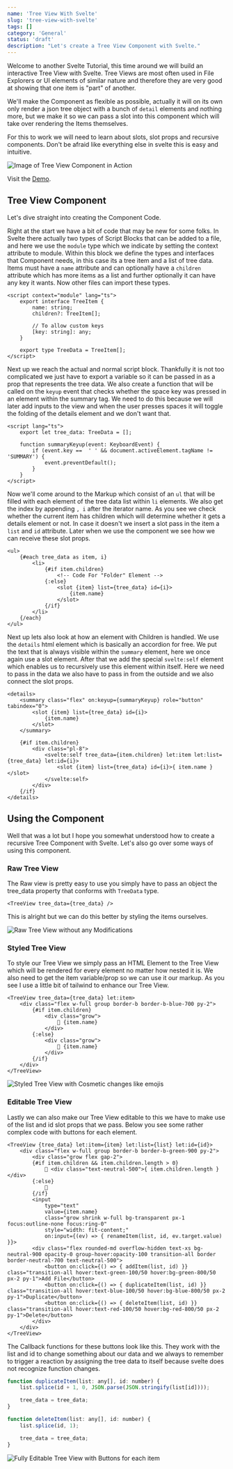 ```yaml
---
name: 'Tree View With Svelte'
slug: 'tree-view-with-svelte'
tags: []
category: 'General'
status: 'draft'
description: "Let's create a Tree View Component with Svelte."
---
```


Welcome to another Svelte Tutorial, this time around we will build an interactive Tree View with Svelte. Tree Views are most often used in File Explorers or UI elements of similar nature and therefore they are very good at showing that one item is "part" of another.

We'll make the Component as flexible as possible, actually it will on its own only render a json tree object with a bunch of `detail` elements and nothing more, but we make it so we can pass a slot into this component which will take over rendering the Items themselves. 

For this to work we will need to learn about slots, slot props and recursive components. Don't be afraid like everything else in svelte this is easy and intuitive.

![Image of Tree View Component in Action](https://github.com/Maximinodotpy/articles/blob/main/043%20-%20Tree%20View%20with%20Svelte/_blog/screenshot.png?raw=true)

Visit the [Demo](https://demos.maximmaeder.com/d/tree-view-with-svelte/index.html).

## Tree View Component

Let's dive straight into creating the Component Code.

Right at the start we have a bit of code that may be new for some folks. In Svelte there actually two types of Script Blocks that can be added to a file, and here we use the `module` type which we indicate by setting the context attribute to module. Within this block we define the types and interfaces that Component needs, in this case its a tree item and a list of tree data. Items must have a `name` attribute and can optionally have a `children` attribute which has more items as a list and further optionally it can have any key it wants. Now other files can import these types.

```svelte
<script context="module" lang="ts">
    export interface TreeItem {
        name: string;
        children?: TreeItem[];

        // To allow custom keys
        [key: string]: any;
    }

    export type TreeData = TreeItem[];
</script>
```

Next up we reach the actual and normal script block. Thankfully it is not too complicated we just have to export a variable so it can be passed in as a prop that represents the tree data. We also create a function that will be called on the `keyup` event that checks whether the space key was pressed in an element within the summary tag. We need to do this because we will later add inputs to the view and when the user presses spaces it will toggle the folding of the details element and we don't want that.

```svelte
<script lang="ts">
    export let tree_data: TreeData = [];

    function summaryKeyup(event: KeyboardEvent) {
        if (event.key ==  ' ' && document.activeElement.tagName != 'SUMMARY') {
            event.preventDefault();
        }
    }
</script>
```

Now we'll come around to the Markup which consist of an `ul` that will be filled with each element of the tree data list within `li` elements. We also get the index by appending `, i`  after the iterator name. As you see we check whether the current item has children which will determine whether it gets a details element or not. In case it doesn't we insert a slot pass in the item a `list` and `id` attribute. Later when we use the component we see how we can receive these slot props.

```svelte
<ul>
    {#each tree_data as item, i}
        <li>
            {#if item.children}
                <!-- Code For "Folder" Element -->
            {:else}
                <slot {item} list={tree_data} id={i}>
                    {item.name}
                </slot>
            {/if}
        </li>
    {/each}
</ul>
```

Next up lets also look at how an element with Children is handled. We use the `details` html element which is basically an accordion for free. We put the text that is always visible within the `summary` element, here we once again use a slot element. After that we add the special `svelte:self` element which enables us to recursively use this element within itself. Here we need to pass in the data we also have to pass in from the outside and we also connect the slot props.

```svelte
<details>
	<summary class="flex" on:keyup={summaryKeyup} role="button" tabindex="0">
		<slot {item} list={tree_data} id={i}>
			{item.name}
		</slot>
	</summary>

	{#if item.children}
		<div class="pl-8">
			<svelte:self tree_data={item.children} let:item let:list={tree_data} let:id={i}>
				<slot {item} list={tree_data} id={i}>{ item.name }</slot>
			</svelte:self>
		</div>
	{/if}
</details>
```

## Using the Component

Well that was a lot but I hope you somewhat understood how to create a recursive Tree Component with Svelte. Let's also go over some ways of using this component.

### Raw Tree View

The Raw view is pretty easy to use you simply have to pass an object the tree_data property that conforms with `TreeData` type.

```svelte
<TreeView tree_data={tree_data} />
```

This is alright but we can do this better by styling the items ourselves.

![Raw Tree View without any Modifications](https://i.imgur.com/4KENp7l.png)


### Styled Tree View

To style our Tree View we simply pass an HTML Element to the Tree View which will be rendered for every element no matter how nested it is. We also need to get the item variable/prop so we can use it our markup. As you see I use a little bit of tailwind to enhance our Tree View.

```svelte
<TreeView tree_data={tree_data} let:item>
	<div class="flex w-full group border-b border-b-blue-700 py-2">
		{#if item.children}
			<div class="grow">
				📁 {item.name}
			</div>
		{:else}
			<div class="grow">
				📝 {item.name}
			</div>
		{/if}
	</div>
</TreeView>
```

![Styled Tree View with Cosmetic changes like emojis](https://i.imgur.com/B8EFFGu.png)

### Editable Tree View

Lastly we can also make our Tree View editable to this we have to make use of the list and id slot props that we pass. Below you see some rather complex code with buttons for each element.

```svelte
<TreeView {tree_data} let:item={item} let:list={list} let:id={id}>
	<div class="flex w-full group border-b border-b-green-900 py-2">
		<div class="grow flex gap-2">
		{#if item.children && item.children.length > 0}
			📁 <div class="text-neutral-500">{ item.children.length }</div>
		{:else}
			📄
		{/if}
		<input
			type="text"
			value={item.name}
			class="grow shrink w-full bg-transparent px-1 focus:outline-none focus:ring-0"
			style="width: fit-content;"
			on:input={(ev) => { renameItem(list, id, ev.target.value) }}>
		<div class="flex rounded-md overflow-hidden text-xs bg-neutral-900 opacity-0 group-hover:opacity-100 transition-all border border-neutral-700 text-neutral-500">
			<button on:click={() => { addItem(list, id) }} class="transition-all hover:text-green-100/50 hover:bg-green-800/50 px-2 py-1">Add File</button>
			<button on:click={() => { duplicateItem(list, id) }} class="transition-all hover:text-blue-100/50 hover:bg-blue-800/50 px-2 py-1">Duplicate</button>
			<button on:click={() => { deleteItem(list, id) }} class="transition-all hover:text-red-100/50 hover:bg-red-800/50 px-2 py-1">Delete</button>
		</div>
	</div>
</TreeView>
```

The Callback functions for these buttons look like this. They work with the list and id to change something about our data and we always to remember to trigger a reaction by assigning the tree data to itself because svelte does not recognize function changes.

```js
function duplicateItem(list: any[], id: number) {
    list.splice(id + 1, 0, JSON.parse(JSON.stringify(list[id])));

	tree_data = tree_data;
}

function deleteItem(list: any[], id: number) {
	list.splice(id, 1);

	tree_data = tree_data;
}
```

![Fully Editable Tree View with Buttons for each item](https://i.imgur.com/RYiljjc.png)


